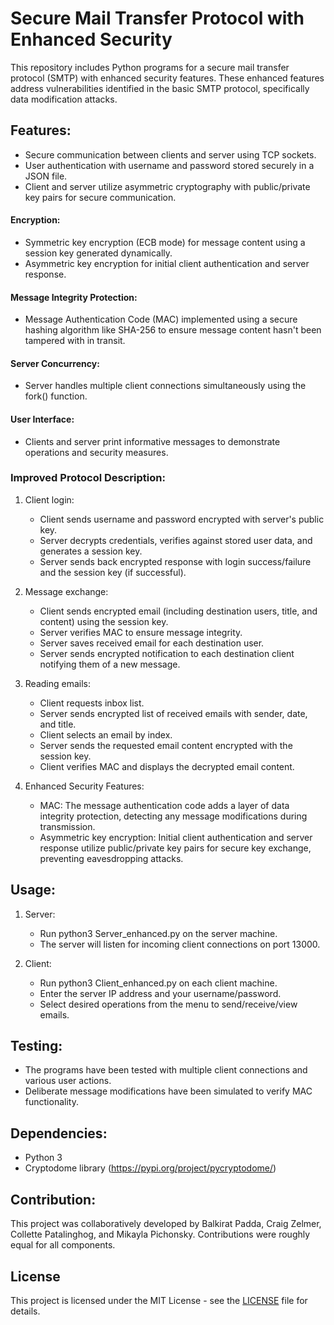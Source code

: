 # Secure Mail Transfer Protocol with Enhanced Security
This repository includes Python programs for a secure mail transfer protocol (SMTP) with enhanced security features. These enhanced features address vulnerabilities identified in the basic SMTP protocol, specifically data modification attacks.

## Features:

- Secure communication between clients and server using TCP sockets.
- User authentication with username and password stored securely in a JSON file.
- Client and server utilize asymmetric cryptography with public/private key pairs for secure communication.

#### Encryption:
- Symmetric key encryption (ECB mode) for message content using a session key generated dynamically.
- Asymmetric key encryption for initial client authentication and server response.

#### Message Integrity Protection:
- Message Authentication Code (MAC) implemented using a secure hashing algorithm like SHA-256 to ensure message content hasn't been tampered with in transit.

#### Server Concurrency:
- Server handles multiple client connections simultaneously using the fork() function.

#### User Interface:
- Clients and server print informative messages to demonstrate operations and security measures.

### Improved Protocol Description:
1. Client login:
    - Client sends username and password encrypted with server's public key.
    - Server decrypts credentials, verifies against stored user data, and generates a session key.
    - Server sends back encrypted response with login success/failure and the session key (if successful).

2. Message exchange:
    - Client sends encrypted email (including destination users, title, and content) using the session key.
    - Server verifies MAC to ensure message integrity.
    - Server saves received email for each destination user.
    - Server sends encrypted notification to each destination client notifying them of a new message.

3. Reading emails:
    - Client requests inbox list.
    - Server sends encrypted list of received emails with sender, date, and title.
    - Client selects an email by index.
    - Server sends the requested email content encrypted with the session key.
    - Client verifies MAC and displays the decrypted email content.

4. Enhanced Security Features:
    - MAC: The message authentication code adds a layer of data integrity protection, detecting any message modifications during transmission.
    - Asymmetric key encryption: Initial client authentication and server response utilize public/private key pairs for secure key exchange, preventing eavesdropping attacks.

## Usage:
1. Server:
    - Run python3 Server_enhanced.py on the server machine.
    - The server will listen for incoming client connections on port 13000.

2. Client:
    - Run python3 Client_enhanced.py on each client machine.
    - Enter the server IP address and your username/password.
    - Select desired operations from the menu to send/receive/view emails.

## Testing:
- The programs have been tested with multiple client connections and various user actions.
- Deliberate message modifications have been simulated to verify MAC functionality.

## Dependencies:
- Python 3
- Cryptodome library (https://pypi.org/project/pycryptodome/)

## Contribution:
This project was collaboratively developed by Balkirat Padda, Craig Zelmer, Collette Patalinghog, and Mikayla Pichonsky. Contributions were roughly equal for all components.

## License
This project is licensed under the MIT License - see the [LICENSE](LICENSE) file for details.
